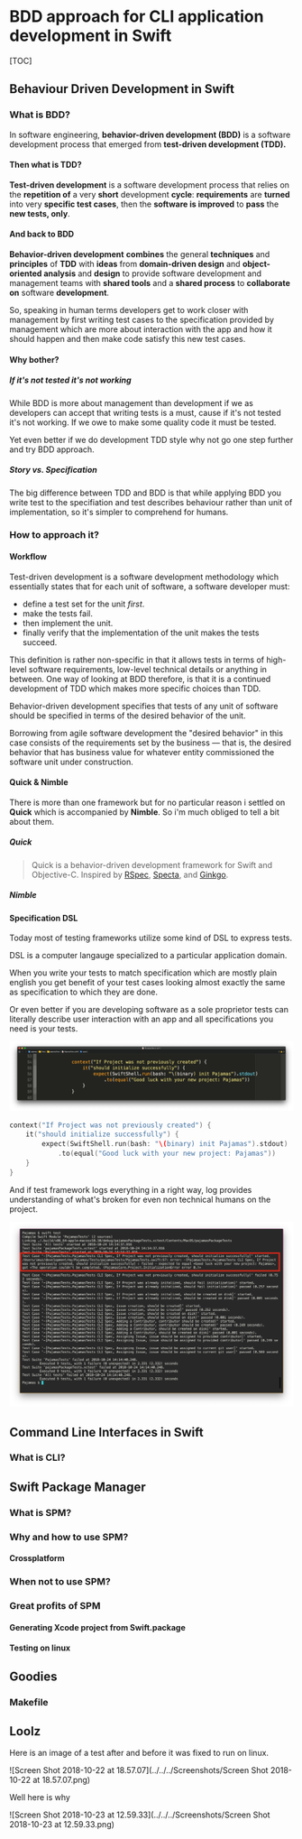 # BDD approach for CLI application development in Swift

[TOC]


## Behaviour Driven Development in Swift

### What is BDD?

In software engineering, **behavior-driven development (BDD)** is a software development process that emerged from **test-driven development (TDD).**

#### Then what is TDD?

**Test-driven development** is a software development process that relies on the **repetition of** a very **short** development **cycle**: **requirements** are **turned** into very **specific test cases**, then the **software is improved** to **pass** the **new tests, only**. 

#### And back to BDD 

**Behavior-driven development** **combines** the general **techniques** and **principles** of **TDD** with **ideas** from **domain-driven design** and **object-oriented analysis** and **design** to provide software development and management teams with **shared tools** and a **shared process** to **collaborate on** software **development**.

So, speaking in human terms developers get to work closer with management by first writing test cases to the specification provided by management which are more about interaction with the app and how it should happen and then make code satisfy this new test cases.

#### Why bother?

##### If it's not tested it's not working

While BDD is more about management than development if we as developers can accept that writing tests is a must, cause if it's not tested it's not working. If we owe to make some quality code it must be tested. 

Yet even better if we do development TDD style why not go one step further and try BDD approach. 

##### Story vs. Specification

The big difference between TDD and BDD is that while applying BDD you write test to the specifiation and test describes behaviour rather than unit of implementation, so it's simpler to comprehend for humans. 

### How to approach it?

#### Workflow

Test-driven development is a software development methodology which essentially states that for each unit of software, a software developer must:

- define a test set for the unit *first*.
- make the tests fail.
- then implement the unit.
- finally verify that the implementation of the unit makes the tests succeed.

This definition is rather non-specific in that it allows tests in terms of high-level software requirements, low-level technical details or anything in between. One way of looking at BDD therefore, is that it is a continued development of TDD which makes more specific choices than TDD.

Behavior-driven development specifies that tests of any unit of software should be specified in terms of the desired behavior of the unit.

Borrowing from agile software development the "desired behavior" in this case consists of the requirements set by the business — that is, the desired behavior that has business value for whatever entity commissioned the software unit under construction.

#### Quick & Nimble

There is more than one framework but for no particular reason i settled on **Quick** which is accompanied by **Nimble**. So i'm much obliged to tell a bit about them.

##### Quick

> Quick is a behavior-driven development framework for Swift and Objective-C. Inspired by [RSpec](https://github.com/rspec/rspec), [Specta](https://github.com/specta/specta), and [Ginkgo](https://github.com/onsi/ginkgo).



##### Nimble





#### Specification DSL

Today most of testing frameworks utilize some kind of DSL to express tests. 

DSL is a computer langauge specialized to a particular application domain. 

When you write your tests to match specification which are mostly plain english you get benefit of your test cases looking almost exactly the same as specification to which they are done. 

Or even better if you are developing software as a sole proprietor tests can literally describe user interaction with an app and all specifications you need is your tests.

![test.case.dsl.example.png](images/test.case.dsl.example.png)


```swift
context("If Project was not previously created") {
    it("should initialize successfully") {
        expect(SwiftShell.run(bash: "\(binary) init Pajamas").stdout)
            .to(equal("Good luck with your new project: Pajamas"))
    }
}
```


And if test framework logs everything in a right way, log provides understanding of what's broken for even non technical humans on the project.

![failing.test.readability.example](images/failing.test.readability.example.png)

## Command Line Interfaces in Swift

### What is CLI?

## Swift Package Manager

### What is SPM?

### Why and how to use SPM?

#### Crossplatform

### When not to use SPM?

### Great profits of SPM

#### Generating Xcode project from Swift.package

#### Testing on linux

## Goodies

### Makefile





## Loolz

Here is an image of a test after and before it was fixed to run on linux.

![Screen Shot 2018-10-22 at 18.57.07](../../../Screenshots/Screen Shot 2018-10-22 at 18.57.07.png)

Well here is why

![Screen Shot 2018-10-23 at 12.59.33](../../../Screenshots/Screen Shot 2018-10-23 at 12.59.33.png)
